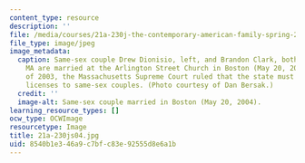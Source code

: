 ```yaml
---
content_type: resource
description: ''
file: /media/courses/21a-230j-the-contemporary-american-family-spring-2004/8540b1e346a9c7bfc83e92555d8e6a1b_21a-230js04.jpg
file_type: image/jpeg
image_metadata:
  caption: Same-sex couple Drew Dionisio, left, and Brandon Clark, both of Marblehead,
    MA are married at the Arlington Street Church in Boston (May 20, 2004). In November
    of 2003, the Massachusetts Supreme Court ruled that the state must issue marriage
    licenses to same-sex couples. (Photo courtesy of Dan Bersak.)
  credit: ''
  image-alt: Same-sex couple married in Boston (May 20, 2004).
learning_resource_types: []
ocw_type: OCWImage
resourcetype: Image
title: 21a-230js04.jpg
uid: 8540b1e3-46a9-c7bf-c83e-92555d8e6a1b
---
```

